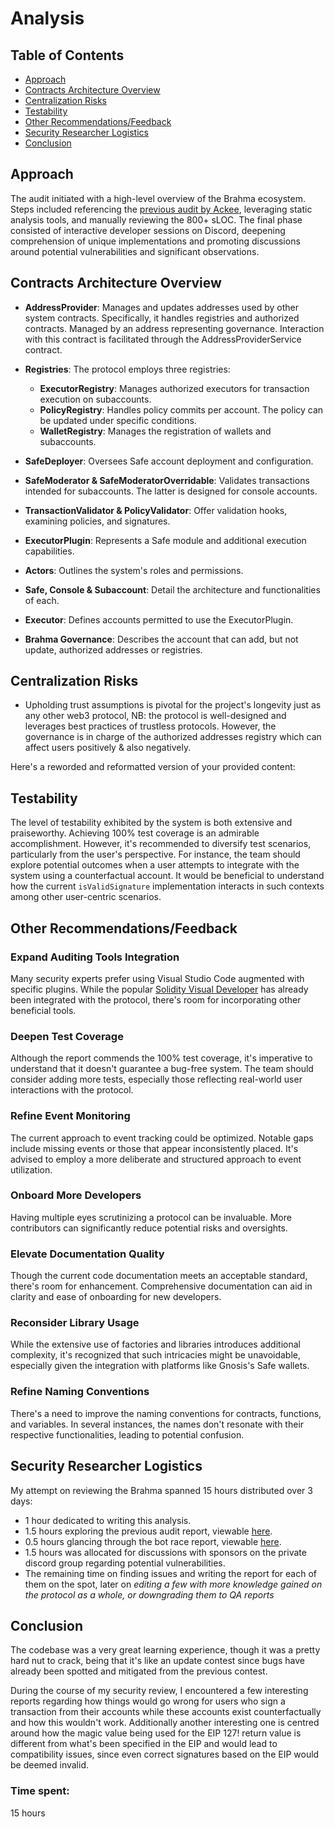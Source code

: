 # Analysis

## Table of Contents

- [Approach](#approach)
- [Contracts Architecture Overview](#contracts-architecture-overview)
- [Centralization Risks](#centralization-risks)
- [Testability](#testability)
- [Other Recommendations/Feedback](#other-recommendationsfeedback)
- [Security Researcher Logistics](#security-researcher-logistics)
- [Conclusion](#conclusion)

## Approach

The audit initiated with a high-level overview of the Brahma ecosystem. Steps included referencing the [previous audit by Ackee](), leveraging static analysis tools, and manually reviewing the 800+ sLOC. The final phase consisted of interactive developer sessions on Discord, deepening comprehension of unique implementations and promoting discussions around potential vulnerabilities and significant observations.

## Contracts Architecture Overview

- **AddressProvider**:
  Manages and updates addresses used by other system contracts. Specifically, it handles registries and authorized contracts. Managed by an address representing governance. Interaction with this contract is facilitated through the AddressProviderService contract.

- **Registries**:
  The protocol employs three registries:

  - **ExecutorRegistry**: Manages authorized executors for transaction execution on subaccounts.
  - **PolicyRegistry**: Handles policy commits per account. The policy can be updated under specific conditions.
  - **WalletRegistry**: Manages the registration of wallets and subaccounts.

- **SafeDeployer**:
  Oversees Safe account deployment and configuration.

- **SafeModerator & SafeModeratorOverridable**:
  Validates transactions intended for subaccounts. The latter is designed for console accounts.

- **TransactionValidator & PolicyValidator**:
  Offer validation hooks, examining policies, and signatures.

- **ExecutorPlugin**:
  Represents a Safe module and additional execution capabilities.

- **Actors**:
  Outlines the system's roles and permissions.

- **Safe, Console & Subaccount**:
  Detail the architecture and functionalities of each.

- **Executor**:
  Defines accounts permitted to use the ExecutorPlugin.

- **Brahma Governance**:
  Describes the account that can add, but not update, authorized addresses or registries.

## Centralization Risks

- Upholding trust assumptions is pivotal for the project's longevity just as any other web3 protocol, NB: the protocol is well-designed and leverages best practices of trustless protocols. However, the governance is in charge of the authorized addresses registry which can affect users positively & also negatively.

Here's a reworded and reformatted version of your provided content:

## Testability

The level of testability exhibited by the system is both extensive and praiseworthy. Achieving 100% test coverage is an admirable accomplishment. However, it's recommended to diversify test scenarios, particularly from the user's perspective. For instance, the team should explore potential outcomes when a user attempts to integrate with the system using a counterfactual account. It would be beneficial to understand how the current `isValidSignature` implementation interacts in such contexts among other user-centric scenarios.

## Other Recommendations/Feedback

### **Expand Auditing Tools Integration**

Many security experts prefer using Visual Studio Code augmented with specific plugins. While the popular [Solidity Visual Developer](https://marketplace.visualstudio.com/items?itemName=tintinweb.solidity-visual-auditor) has already been integrated with the protocol, there's room for incorporating other beneficial tools.

### **Deepen Test Coverage**

Although the report commends the 100% test coverage, it's imperative to understand that it doesn't guarantee a bug-free system. The team should consider adding more tests, especially those reflecting real-world user interactions with the protocol.

### **Refine Event Monitoring**

The current approach to event tracking could be optimized. Notable gaps include missing events or those that appear inconsistently placed. It's advised to employ a more deliberate and structured approach to event utilization.

### **Onboard More Developers**

Having multiple eyes scrutinizing a protocol can be invaluable. More contributors can significantly reduce potential risks and oversights.

### **Elevate Documentation Quality**

Though the current code documentation meets an acceptable standard, there's room for enhancement. Comprehensive documentation can aid in clarity and ease of onboarding for new developers.

### **Reconsider Library Usage**

While the extensive use of factories and libraries introduces additional complexity, it's recognized that such intricacies might be unavoidable, especially given the integration with platforms like Gnosis's Safe wallets.

### **Refine Naming Conventions**

There's a need to improve the naming conventions for contracts, functions, and variables. In several instances, the names don't resonate with their respective functionalities, leading to potential confusion.

## **Security Researcher Logistics**

My attempt on reviewing the Brahma spanned 15 hours distributed over 3 days:

- 1 hour dedicated to writing this analysis.
- 1.5 hours exploring the previous audit report, viewable [here](https://github.com/Brahma-fi/brahma-security/blob/master/audits/brahma-fi-consolev2-audit-10-23-ackee.pdf).
- 0.5 hours glancing through the bot race report, viewable [here](https://github.com/code-423n4/2023-10-brahma/blob/main/bot-report.md).
- 1.5 hours was allocated for discussions with sponsors on the private discord group regarding potential vulnerabilities.
- The remaining time on finding issues and writing the report for each of them on the spot, later on _editing a few with more knowledge gained on the protocol as a whole, or downgrading them to QA reports_

## Conclusion

The codebase was a very great learning experience, though it was a pretty hard nut to crack, being that it's like an update contest since bugs have already been spotted and mitigated from the previous contest.

During the course of my security review, I encountered a few interesting reports regarding how things would go wrong for users who sign a transaction from their accounts while these accounts exist counterfactually and how this wouldn't work. Additionally another interesting one is centred around how the magic value being used for the EIP 127! return value is different from what's been specified in the EIP and would lead to compatibility issues, since even correct signatures based on the EIP would be deemed invalid.


### Time spent:
15 hours